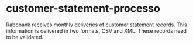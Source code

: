 # customer-statement-processo
Rabobank receives monthly deliveries of customer statement records. This information is delivered in two formats, CSV and XML. These records need to be validated.
